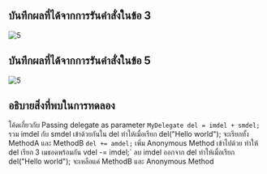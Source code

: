 ## บันทึกผลที่ได้จากการรันคำสั่งในข้อ 3
![5](https://github.com/Nitiphum7/03376836-OOP-2566-Lab-15/assets/144196695/32d180ab-1375-4254-a03b-8ed6035a566e)


## บันทึกผลที่ได้จากการรันคำสั่งในข้อ 5

![5](https://github.com/Nitiphum7/03376836-OOP-2566-Lab-15/assets/144196695/d795c721-e9cb-4eb0-a9f8-b60fd7067a2f)

## อธิบายสิ่งที่พบในการทดลอง
 โค้ดเกี่ยวกับ Passing delegate as parameter
`MyDelegate del = imdel + smdel;` รวม imdel กับ smdel เข้าด้วยกันใน del ทำให้เมื่อเรียก del("Hello world"); จะเรียกทั้ง MethodA และ MethodB
 `del += amdel;` เพิ่ม Anonymous Method เข้าไปด้วย ทำให้ del เรียก 3 เมธอดพร้อมกัน
vdel -= imdel;` ลบ imdel ออกจาก del ทำให้เมื่อเรียก del("Hello world"); จะเหลือแค่ MethodB และ Anonymous Method

